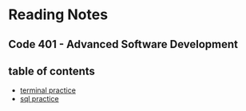 # Reading Notes

## Code 401 - Advanced Software Development


## table of contents

- [terminal practice](terminal.md)
- [sql practice](sql.md)